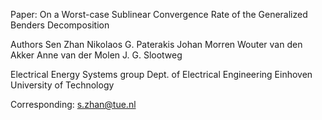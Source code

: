 Paper: On a Worst-case Sublinear Convergence Rate of the Generalized Benders Decomposition 

Authors
Sen Zhan
Nikolaos G. Paterakis
Johan Morren
Wouter van den Akker
Anne van der Molen
J. G. Slootweg

Electrical Energy Systems group
Dept. of Electrical Engineering
Einhoven University of Technology

Corresponding: s.zhan@tue.nl